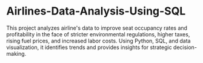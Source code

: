 # Airlines-Data-Analysis-Using-SQL
This project analyzes airline's data to improve seat occupancy rates and profitability in the face of stricter environmental regulations, higher taxes, rising fuel prices, and increased labor costs. Using Python, SQL, and data visualization, it identifies trends and provides insights for strategic decision-making.
